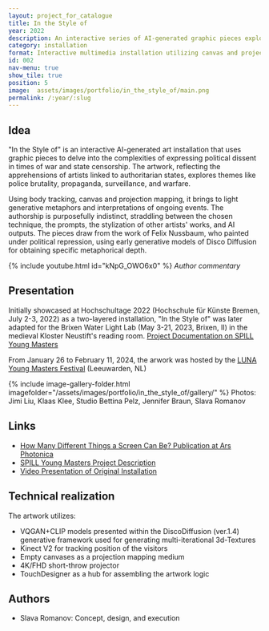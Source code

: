 ```yaml
---
layout: project_for_catalogue
title: In the Style of
year: 2022
description: An interactive series of AI-generated graphic pieces exploring challenges of critical political artistic expression under war and state censorship conditions
category: installation
format: Interactive multimedia installation utilizing canvas and projection mapping.
id: 002
nav-menu: true
show_tile: true
position: 5
image:  assets/images/portfolio/in_the_style_of/main.png
permalink: /:year/:slug
---
```


## Idea

"In the Style of" is an interactive AI-generated art installation that uses graphic pieces to delve into the complexities of expressing political dissent in times of war and state censorship. The artwork, reflecting the apprehensions of artists linked to authoritarian states, explores themes like police brutality, propaganda, surveillance, and warfare. 

Using body tracking, canvas and projection mapping, it brings to light generative metaphors and interpretations of ongoing events. The authorship is purposefully indistinct, straddling between the chosen technique, the prompts, the stylization of other artists' works, and AI outputs. The pieces draw from the work of Felix Nussbaum, who painted under political repression, using early generative models of Disco Diffusion for obtaining specific metaphorical depth.

{% include youtube.html id="kNpG_OWO6x0" %}
*Author commentary*

## Presentation

Initially showcased at Hochschultage 2022 (Hochschule für Künste Bremen, July 2-3, 2022) as a two-layered installation, "In the Style of" was later adapted for the Brixen Water Light Lab (May 3-21, 2023, Brixen, II) in the medieval Kloster Neustift's reading room. [Project Documentation on SPILL Young Masters](https://spill.hfk-bremen.de/slava-romanov/)

From January 26 to February 11, 2024, the arwork was hosted by the [LUNA Young Masters Festival](https://mediaartfriesland.nl/archief-en/luna-2024-en/2024-ym-romanov-slava-en/) (Leeuwarden, NL) 

{% include image-gallery-folder.html imagefolder="/assets/images/portfolio/in_the_style_of/gallery/" %}
Photos: Jimi Liu, Klaas Klee, Studio Bettina Pelz, Jennifer Braun, Slava Romanov

## Links
- [How Many Different Things a Screen Can Be? Publication at Ars Photonica](https://arsphotonica.net/martina-stella-designing-an-exhibition-as-a-laboratory/)
- [SPILL Young Masters Project Description](https://spill.hfk-bremen.de/slava-romanov/)
- [Video Presentation of Original Installation](https://youtu.be/Waa8pnL6WdM)




## Technical realization
The artwork utilizes:
- VQGAN+CLIP models presented within the DiscoDiffusion (ver.1.4) generative framework used for generating multi-iterational 3d-Textures
- Kinect V2 for tracking position of the visitors
- Empty canvases as a projection mapping medium
- 4K/FHD short-throw projector
- TouchDesigner as a hub for assembling the artwork logic

## Authors

- Slava Romanov: Concept, design, and execution
